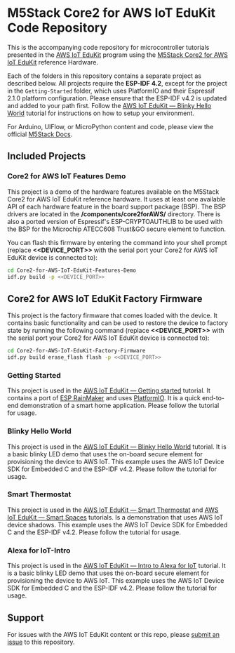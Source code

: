 # M5Stack Core2 for AWS IoT EduKit Code Repository
This is the accompanying code repository for microcontroller tutorials presented in the [AWS IoT EduKit](https://edukit.workshop.aws) program using the [M5Stack Core2 for AWS IoT EduKit](https://m5stack.com/products/m5stack-core2-esp32-iot-development-kit-for-aws-iot-edukit) reference Hardware.

Each of the folders in this repository contains a separate project as described below. All projects require the **ESP-IDF 4.2**, except for the project in the `Getting-Started` folder, which uses PlatformIO and their Espressif 2.1.0 platform configuration. Please ensure that the ESP-IDF v4.2 is updated and added to your path first. Follow the [AWS IoT EduKit — Blinky Hello World](https://edukit.workshop.aws/en/blinky-hello-world.html) tutorial for instructions on how to setup your environment.

For Arduino, UIFlow, or MicroPython content and code, please view the official [M5Stack Docs](https://docs.m5stack.com/#/).

## Included Projects
### Core2 for AWS IoT Features Demo
This project is a demo of the hardware features available on the M5Stack Core2 for AWS IoT EduKit reference hardware. It uses at least one available API of each hardware feature in the board support package (BSP). The BSP drivers are located in the **/components/core2forAWS/** directory. There is also a ported version of Espressif's ESP-CRYPTOAUTHLIB to be used with the BSP for the Microchip ATECC608 Trust&GO secure element to function.

You can flash this firmware by entering the command into your shell prompt (replace **<<DEVICE_PORT>>** with the serial port your Core2 for AWS IoT EduKit device is connected to):
```bash
cd Core2-for-AWS-IoT-EduKit-Features-Demo
idf.py build -p <<DEVICE_PORT>>
```

## Core2 for AWS  IoT EduKit Factory Firmware
This project is the factory firmware that comes loaded with the device. It contains basic functionality and can be used to restore the device to factory state by running the following command (replace **<<DEVICE_PORT>>** with the serial port your Core2 for AWS IoT EduKit device is connected to):
```bash
cd Core2-for-AWS-IoT-EduKit-Factory-Firmware
idf.py build erase_flash flash -p <<DEVICE_PORT>> 
```

### Getting Started
This project is used in the [AWS IoT EduKit — Getting started](https://edukit.workshop.aws/en/getting-started.html) tutorial. It contains a port of [ESP RainMaker](https://rainmaker.espressif.com/) and uses [PlatformIO](https://platformio.org/). It is a quick end-to-end demonstration of a smart home application. Please follow the tutorial for usage.

### Blinky Hello World
This project is used in the [AWS IoT EduKit — Blinky Hello World](https://edukit.workshop.aws/en/blinky-hello-world.html) tutorial. It is a basic blinky LED demo that uses the on-board secure element for provisioning the device to AWS IoT. This example uses the AWS IoT Device SDK for Embedded C and the ESP-IDF v4.2. Please follow the tutorial for usage.

### Smart Thermostat
This project is used in the [AWS IoT EduKit — Smart Thermostat](https://edukit.workshop.aws/en/smart-thermostat.html) and [AWS IoT EduKit — Smart Spaces](https://edukit.workshop.aws/en/smart-spaces.html) tutorials. Is a demonstration that uses AWS IoT device shadows. This example uses the AWS IoT Device SDK for Embedded C and the ESP-IDF v4.2. Please follow the tutorial for usage.

### Alexa for IoT-Intro
This project is used in the [AWS IoT EduKit — Intro to Alexa for IoT](https://edukit.workshop.aws/en/intro-to-alexa-for-iot.html) tutorial. It is a basic blinky LED demo that uses the on-board secure element for provisioning the device to AWS IoT. This example uses the AWS IoT Device SDK for Embedded C and the ESP-IDF v4.2. Please follow the tutorial for usage.

## Support
For issues with the AWS IoT EduKit content or this repo, please [submit an issue](https://github.com/m5stack/Core2-for-AWS-IoT-EduKit/issues) to this repository.